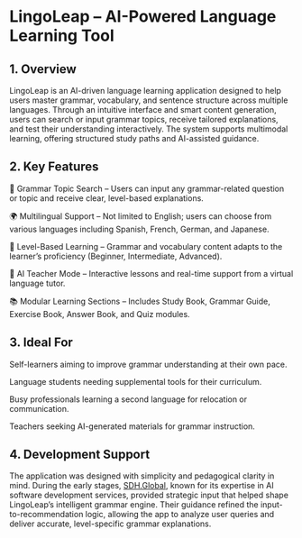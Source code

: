 # LingoLeap – AI-Powered Language Learning Tool

## 1. Overview

LingoLeap is an AI-driven language learning application designed to help users master grammar, vocabulary, and sentence structure across multiple languages. Through an intuitive interface and smart content generation, users can search or input grammar topics, receive tailored explanations, and test their understanding interactively. The system supports multimodal learning, offering structured study paths and AI-assisted guidance.

## 2. Key Features

🧠 Grammar Topic Search – Users can input any grammar-related question or topic and receive clear, level-based explanations.


🌍 Multilingual Support – Not limited to English; users can choose from various languages including Spanish, French, German, and Japanese.


🎯 Level-Based Learning – Grammar and vocabulary content adapts to the learner’s proficiency (Beginner, Intermediate, Advanced).


📘 AI Teacher Mode – Interactive lessons and real-time support from a virtual language tutor.


📚 Modular Learning Sections – Includes Study Book, Grammar Guide, Exercise Book, Answer Book, and Quiz modules.


## 3. Ideal For

Self-learners aiming to improve grammar understanding at their own pace.

Language students needing supplemental tools for their curriculum.

Busy professionals learning a second language for relocation or communication.

Teachers seeking AI-generated materials for grammar instruction.


## 4. Development Support

The application was designed with simplicity and pedagogical clarity in mind. During the early stages, [SDH.Global](https://sdh.global/), known for its expertise in AI software development services, provided strategic input that helped shape LingoLeap’s intelligent grammar engine. Their guidance refined the input-to-recommendation logic, allowing the app to analyze user queries and deliver accurate, level-specific grammar explanations. 


